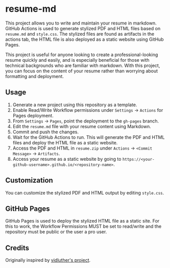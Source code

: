 # resume-md

This project allows you to write and maintain your resume in markdown.
GitHub Actions is used to generate stylized PDF and HTML files based
on `resume.md` and `style.css`. The stylized files are found as artifacts
in the actions tab, the HTML file is also deployed as a static website
using GitHub Pages.

This project is useful for anyone looking to create a professional-looking
resume quickly and easily, and is especially beneficial for those with
technical backgrounds who are familiar with markdown. With this project,
you can focus on the content of your resume rather than worrying about
formatting and deployment.


## Usage

1. Generate a new project using this repository as a template.
2. Enable Read/Write Workflow permissions under `Settings` -> `Actions` for Pages deployment.
3. From `Settings` -> `Pages`, point the deployment to the `gh-pages` branch.
4. Edit the `resume.md` file with your resume content using Markdown.
5. Commit and push the changes.
6. Wait for the GitHub Actions to run. This will generate the PDF and HTML files and deploy
the HTML file as a static website.
7. Access the PDF and HTML in `resume.zip` under `Actions` -> `<Commit Message>` -> `Artifacts`.
8. Access your resume as a static website by going to `https://<your-github-username>.github.io/<repository-name>`.


## Customization

You can customize the stylized PDF and HTML output by editing `style.css`.


## GitHub Pages

GitHub Pages is used to deploy the stylized HTML file as a static site. For this to work,
the Workflow Permissions MUST be set to read/write and the repository must be public or
the user a pro user.


## Credits

Originally inspired by [vidluther's project](https://github.com/vidluther/markdown-resume).
